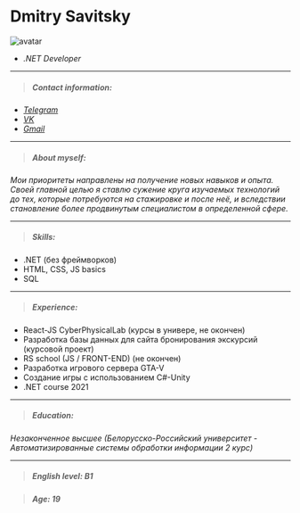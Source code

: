 # Dmitry Savitsky

![avatar](https://sun9-68.userapi.com/impg/vxZS6rzarE_N2MzYeNwbzSKYQYcKwk3Mm1S9LQ/n-zTXegnPzw.jpg?size=1101x801&quality=96&sign=cb85592e734075d590e8d07894845740&type=album)

* *.NET  Developer*


********** 
> ##### Contact information:
* [*Telegram*](https://t.me/ID11119 "@ㅤ")
* [*VK*](https://vk.com/id679809661 "Дмитрий Савицкий")
* [*Gmail*](dmsw0rk333@gmail.com "Dmitry Savitsky")

*********
> ##### About myself:
*Мои приоритеты направлены на получение новых навыков и опыта. Своей главной целью я ставлю сужение круга изучаемых технологий до тех, которые потребуются на стажировке и после неё, и вследствии становление более продвинутым специалистом в определенной сфере.*
*********
> ##### Skills:
* .NET (без фреймворков)
* HTML, CSS, JS basics
* SQL
*********
> ##### Experience:
* React-JS CyberPhysicalLab (курсы в универе, не окончен)
* Разработка базы данных для сайта бронирования экскурсий (курсовой проект)
* RS school (JS / FRONT-END) (не окончен)
* Разработка игрового сервера GTA-V
* Создание игры с использованием C#-Unity
* .NET course 2021

*********

> ##### Education:
*Незаконченное высшее (Белорусско-Российский университет - Автоматизированные системы обработки информации 2 курс)*
*********
> ##### English level: B1

> ##### Age: 19
